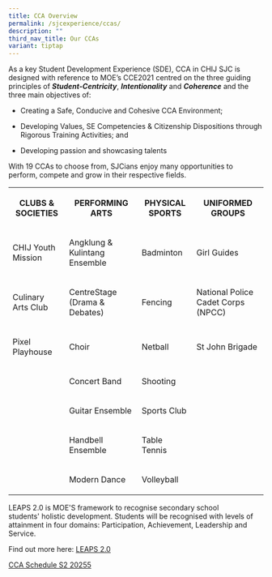 ```yaml
---
title: CCA Overview
permalink: /sjcexperience/ccas/
description: ""
third_nav_title: Our CCAs
variant: tiptap
---
```

<p>As a key Student Development Experience (SDE), CCA in CHIJ SJC is designed
with reference to MOE’s CCE2021 centred on the three guiding principles
of&nbsp;<strong><em>Student-Centricity</em></strong>,&nbsp;<strong><em>Intentionality</em></strong>&nbsp;and&nbsp;<strong><em>Coherence</em></strong>&nbsp;and
the three main objectives of:</p>
<ul data-tight="true" class="tight">
<li>
<p>Creating a Safe, Conducive and Cohesive CCA Environment;</p>
</li>
<li>
<p>Developing Values, SE Competencies &amp; Citizenship Dispositions through
Rigorous Training Activities; and</p>
</li>
<li>
<p>Developing passion and showcasing talents</p>
</li>
</ul>
<p>With 19 CCAs to choose from, SJCians enjoy many opportunities to perform,
compete and grow in their respective fields.</p>
<table style="minWidth: 100px">
<colgroup>
<col>
<col>
<col>
<col>
</colgroup>
<tbody>
<tr>
<th rowspan="1" colspan="1">
<p><strong>CLUBS &amp; SOCIETIES</strong>
</p>
</th>
<th rowspan="1" colspan="1">
<p><strong>PERFORMING ARTS</strong>
</p>
</th>
<th rowspan="1" colspan="1">
<p><strong>PHYSICAL SPORTS</strong>
</p>
</th>
<th rowspan="1" colspan="1">
<p><strong>UNIFORMED GROUPS</strong>
</p>
</th>
</tr>
<tr>
<td rowspan="1" colspan="1">
<p>CHIJ Youth Mission</p>
</td>
<td rowspan="1" colspan="1">
<p>Angklung &amp; Kulintang Ensemble</p>
</td>
<td rowspan="1" colspan="1">
<p>Badminton</p>
</td>
<td rowspan="1" colspan="1">
<p>Girl Guides</p>
</td>
</tr>
<tr>
<td rowspan="1" colspan="1">
<p>Culinary Arts Club</p>
</td>
<td rowspan="1" colspan="1">
<p>CentreStage (Drama &amp; Debates)</p>
</td>
<td rowspan="1" colspan="1">
<p>Fencing</p>
</td>
<td rowspan="1" colspan="1">
<p>National Police Cadet Corps (NPCC)</p>
</td>
</tr>
<tr>
<td rowspan="1" colspan="1">
<p>Pixel Playhouse</p>
</td>
<td rowspan="1" colspan="1">
<p>Choir</p>
</td>
<td rowspan="1" colspan="1">
<p>Netball</p>
</td>
<td rowspan="1" colspan="1">
<p>St John Brigade</p>
</td>
</tr>
<tr>
<td rowspan="1" colspan="1">
<p></p>
</td>
<td rowspan="1" colspan="1">
<p>Concert Band</p>
</td>
<td rowspan="1" colspan="1">
<p>Shooting</p>
</td>
<td rowspan="1" colspan="1">
<p></p>
</td>
</tr>
<tr>
<td rowspan="1" colspan="1">
<p></p>
</td>
<td rowspan="1" colspan="1">
<p>Guitar Ensemble</p>
</td>
<td rowspan="1" colspan="1">
<p>Sports Club</p>
</td>
<td rowspan="1" colspan="1">
<p></p>
</td>
</tr>
<tr>
<td rowspan="1" colspan="1">
<p></p>
</td>
<td rowspan="1" colspan="1">
<p>Handbell Ensemble</p>
</td>
<td rowspan="1" colspan="1">
<p>Table Tennis</p>
</td>
<td rowspan="1" colspan="1">
<p></p>
</td>
</tr>
<tr>
<td rowspan="1" colspan="1">
<p></p>
</td>
<td rowspan="1" colspan="1">
<p>Modern Dance</p>
</td>
<td rowspan="1" colspan="1">
<p>Volleyball</p>
</td>
<td rowspan="1" colspan="1">
<p></p>
</td>
</tr>
</tbody>
</table>
<p>LEAPS 2.0 is MOE'S framework to recognise secondary school students'&nbsp;holistic
development. Students will be recognised with levels of attainment in four
domains: Participation, Achievement, Leadership and Service.</p>
<p>Find out more here: <a href="/files/LEAPS%202/LEAPS%2020%20(Public%20Version).pdf" rel="noopener noreferrer nofollow" target="_blank">LEAPS 2.0</a>
</p>
<p><a href="/files/Students Schedules/cca s2_25.pdf" rel="noopener nofollow" target="_blank">CCA Schedule S2 20255</a>
</p>